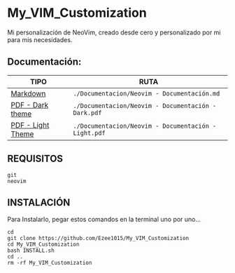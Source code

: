 # My_VIM_Customization
Mi personalización de NeoVim, creado desde cero y personalizado por mi para mis necesidades.

## Documentación:
| TIPO                                                                                                                                                                              | RUTA                                                 |
|-----------------------------------------------------------------------------------------------------------------------------------------------------------------------------------|------------------------------------------------------|
| [Markdown](https://github.com/Ezee1015/My_VIM_Customization/blob/5c229460d0cc514f9fe8529d48c06673da861fd4/Documentacion/Neovim%20-%20Documentaci%C3%B3n.md)                       | `./Documentacion/Neovim - Documentación.md`          |
| [PDF - Dark theme](https://github.com/Ezee1015/My_VIM_Customization/blob/2d477cddace0e0ec283109024eb617e3b10c12c3/Documentacion/Neovim%20-%20Documentaci%C3%B3n%20-%20Dark.pdf)   | `./Documentacion/Neovim - Documentación - Dark.pdf`  |
| [PDF - Light Theme](https://github.com/Ezee1015/My_VIM_Customization/blob/5c229460d0cc514f9fe8529d48c06673da861fd4/Documentacion/Neovim%20-%20Documentaci%C3%B3n%20-%20Light.pdf) | `./Documentacion/Neovim - Documentación - Light.pdf` |

## REQUISITOS
```
git
neovim
```

## INSTALACIÓN
Para Instalarlo, pegar estos comandos en la terminal uno por uno...
```
cd
git clone https://github.com/Ezee1015/My_VIM_Customization
cd My_VIM_Customization
bash INSTALL.sh
cd ..
rm -rf My_VIM_Customization
```
